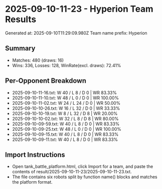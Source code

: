 # 2025-09-10-11-23 - Hyperion Team Results

Generated at: 2025-09-10T11:29:09.980Z
Team name prefix: Hyperion

## Summary
- Matches: 480 (draws: 16)
- Wins: 336, Losses: 128, WinRate(excl. draws): 72.41%

## Per-Opponent Breakdown

- 2025-09-10-11-16.txt: W 40 / L 8 / D 0 | WR 83.33%
- 2025-09-10-11-10.txt: W 48 / L 0 / D 0 | WR 100.00%
- 2025-09-10-11-02.txt: W 24 / L 24 / D 0 | WR 50.00%
- 2025-09-10-10-26.txt: W 16 / L 32 / D 0 | WR 33.33%
- 2025-09-10-10-19.txt: W 8 / L 32 / D 8 | WR 20.00%
- 2025-09-10-10-02.txt: W 32 / L 8 / D 8 | WR 80.00%
- 2025-09-10-09-59.txt: W 40 / L 8 / D 0 | WR 83.33%
- 2025-09-10-09-25.txt: W 48 / L 0 / D 0 | WR 100.00%
- 2025-09-10-09-15.txt: W 40 / L 8 / D 0 | WR 83.33%
- 2025-09-10-09-11.txt: W 40 / L 8 / D 0 | WR 83.33%

## Import Instructions

- Open tank_battle_platform.html, click Import for a team, and paste the contents of result/2025-09-10-11-23/2025-09-10-11-23.txt.
- The file contains six robots split by function name() blocks and matches the platform format.
